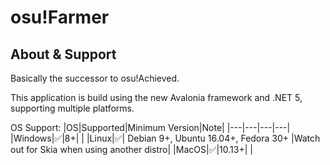 # osu!Farmer

## About & Support

Basically the successor to osu!Achieved.

This application is build using the new Avalonia framework and .NET 5, supporting multiple platforms.

OS Support:
|OS|Supported|Minimum Version|Note|
|---|---|---|---|
|Windows|✅|8+| |
|Linux|✅| Debian 9+, Ubuntu 16.04+, Fedora 30+ |Watch out for Skia when using another distro|
|MacOS|✅|10.13+| |
